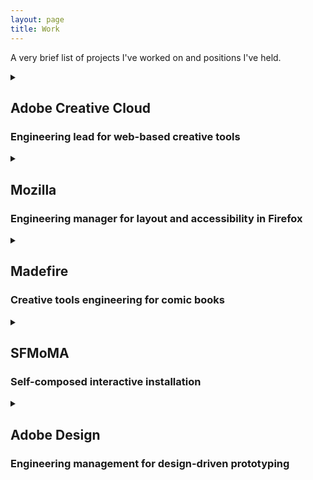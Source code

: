 ```yaml
---
layout: page
title: Work
---
```


A very brief list of projects I've worked on and positions I've held.

<section class="work">
<details>
    <summary>
        <h2>Adobe Creative Cloud</h2>
        <h3>Engineering lead for web-based creative tools</h3>
    </summary>
    Currently managing technical partnerships with web browser vendors, and serving as an engineering lead for new web-based creative tools.
</details>

<details>
    <summary>
        <h2>Mozilla</h2>
        <h3>Engineering manager for layout and accessibility in Firefox</h3>
    </summary>
    Served as engineering manager for the teams responsible for layout, CSS and accessibility in Gecko, the browser engine that powers Firefox.
</details>

<details>
    <summary>
        <h2>Madefire</h2>
        <h3>Creative tools engineering for comic books</h3>
    </summary>
    Designed and built a web-based tool for authoring animated 2D and 3D comic books to run on VR and AR in Oculus and Magic Leap.
</details>

<details>
    <summary>
        <h2>SFMoMA</h2>
        <h3>Self-composed interactive installation</h3>
    </summary>
    Wrote camera management and video processing code for the Self-composed installation at the San Francisco Museum of Modern Art. <a href="https://www.sfmoma.org/read/on-collaboration-sfmoma-adobe-rethink-selfie/">Photos and video are available on the SFMoMA website.</a>
</details>

<details>
    <summary>
        <h2>Adobe Design</h2>
        <h3>Engineering management for design-driven prototyping</h3>
    </summary>
    Led engineering in Adobe’s Design Studio, a cadre of designers and developers prototyping new products and features for creative tools. Worked on the first versions of digital magazines such as Wired and The New Yorker for iPad.
</details>
</section>